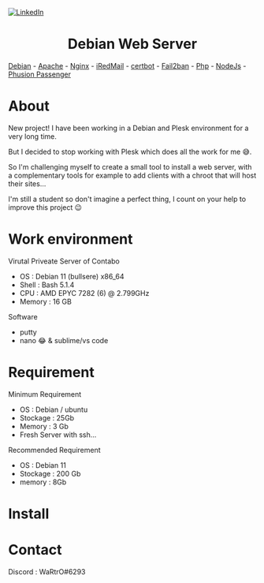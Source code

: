 [![LinkedIn][linkedin-shield]][linkedin-url]

<h1 align="center">Debian Web Server</h1>

[Debian](https://www.debian.org/) - [Apache](https://httpd.apache.org/) - [Nginx](https://nginx.org/) - [iRedMail](https://github.com/iredmail/iRedMail) - [certbot](https://certbot.eff.org/) - [Fail2ban](https://www.fail2ban.org/) - [Php](https://www.php.net/) - [NodeJs](https://nodejs.org/) - [Phusion Passenger](https://github.com/phusion/passenger)

# About

New project! I have been working in a Debian and Plesk environment for a very long time.

But I decided to stop working with Plesk which does all the work for me 😅.

So I'm challenging myself to create a small tool to install a web server, with a complementary tools for example to add clients with a chroot that will host their sites...

I'm still a student so don't imagine a perfect thing, I count on your help to improve this project 😉

# Work environment

  Virutal Priveate Server of Contabo
  
  - OS : Debian 11 (bullsere) x86_64
  - Shell : Bash 5.1.4
  - CPU : AMD EPYC 7282 (6) @ 2.799GHz
  - Memory :  16 GB

  Software
  
  - putty
  - nano 😂 & sublime/vs code

# Requirement
  
  Minimum Requirement
  
  - OS : Debian / ubuntu
  - Stockage : 25Gb
  - Memory : 3 Gb
  - Fresh Server with ssh...
  
  Recommended Requirement
  
  - OS : Debian 11
  - Stockage : 200 Gb
  - memory : 8Gb

# Install

# Contact

Discord : WaRtrO#6293

[linkedin-shield]: https://img.shields.io/badge/-LinkedIn-black.svg?style=for-the-badge&logo=linkedin&colorB=555
[linkedin-url]: https://linkedin.com/in/maxence-morot

